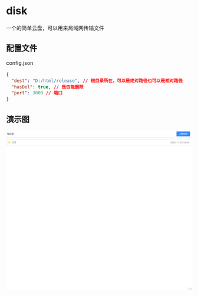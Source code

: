# disk

一个的简单云盘，可以用来局域网传输文件

## 配置文件

config.json

```json
{
  "dest": "D:/html/release", // 根目录所在，可以是绝对路径也可以是相对路径
  "hasDel": true, // 是否能删除
  "port": 3000 // 端口
}
```

## 演示图

![演示图](https://raw.githubusercontent.com/JaxBBLL/disk/master/public/demo.gif "演示图")

